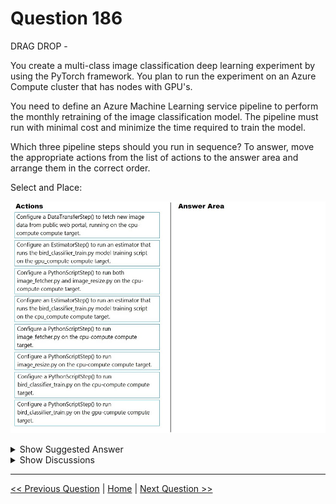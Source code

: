 # Question 186

DRAG DROP -

You create a multi-class image classification deep learning experiment by using the PyTorch framework. You plan to run the experiment on an Azure Compute cluster that has nodes with GPU's.

You need to define an Azure Machine Learning service pipeline to perform the monthly retraining of the image classification model. The pipeline must run with minimal cost and minimize the time required to train the model.

Which three pipeline steps should you run in sequence? To answer, move the appropriate actions from the list of actions to the answer area and arrange them in the correct order.

Select and Place:

![Question Image](images/q186_q_0015400001.png)

<details>
  <summary>Show Suggested Answer</summary>

  <img src="images/q186_ans_0_0015500001.png" alt="Answer Image"><br>
<p>Step 1: Configure a DataTransferStep() to fetch new image dataג€¦</p>
<p>Step 2: Configure a PythonScriptStep() to run image_resize.y on the cpu-compute compute target.</p>
<p>Step 3: Configure the EstimatorStep() to run training script on the gpu_compute computer target.</p>
<p>The PyTorch estimator provides a simple way of launching a PyTorch training job on a compute target.</p>
<p>Reference:</p>
<p>https://docs.microsoft.com/en-us/azure/machine-learning/how-to-train-pytorch</p>

</details>

<details>
  <summary>Show Discussions</summary>

<blockquote><p><strong>chaudha4</strong> <code>(Thu 04 Nov 2021 16:29)</code> - <em>Upvotes: 17</em></p><p>Hope we don&#x27;t see this question in exam since it is covering topics that are all deprecated.</p></blockquote>
<blockquote><p><strong>ning</strong> <code>(Fri 18 Nov 2022 13:38)</code> - <em>Upvotes: 6</em></p><p>I think the answer is correct, though it might not in the scope of test any more

1. Fetch whole / big image
2. Break into small / tile images
3. Run training models</p></blockquote>
<blockquote><p><strong>haby</strong> <code>(Wed 26 Jun 2024 19:55)</code> - <em>Upvotes: 4</em></p><p>EstimatorStep is deprecated, it&#x27;s recommended to use PythonSriptStep or CommandStep. 

For now(2023-12), I will take :
1. Configure a PythonScriptStep() to run image_fetcher.py on the cpu-compute compute target.
2. Configure a PythonScriptStep() to run image_resize.py on the cpu-compute compute target.
3. Configure an PythonScriptStep() to run an estimator that runs the bird_classifier_train.py model training script on the gpu_compute compute target.</p></blockquote>
<blockquote><p><strong>NullVoider_0</strong> <code>(Wed 19 Jun 2024 11:03)</code> - <em>Upvotes: 1</em></p><p>Based on the requirements to minimize cost and training time for the image classification retraining pipeline, the three steps that should be configured are:

1. Configure a PythonScriptStep() to run image_fetcher.py on the cpu-compute compute target.
2. Configure a PythonScriptStep() to run image_resize.py on the cpu-compute compute target.
3. Configure an EstimatorStep() to run an estimator that runs the bird_classifier_train.py model training script on the gpu_compute compute target.</p></blockquote>
<blockquote><p><strong>giusecozza</strong> <code>(Tue 07 Mar 2023 07:48)</code> - <em>Upvotes: 3</em></p><p>I&#x27;m afraid the first step is wrong, since DataTransferStep is used only to move data between datastores, not fetching data from the web. 

https://docs.microsoft.com/en-us/python/api/azureml-pipeline-steps/azureml.pipeline.steps.data_transfer_step.datatransferstep?view=azure-ml-py</p></blockquote>
<blockquote><p><strong>chevyli</strong> <code>(Tue 28 Feb 2023 06:50)</code> - <em>Upvotes: 3</em></p><p>Look correct</p></blockquote>
<blockquote><p><strong>luisbenitez_14</strong> <code>(Tue 13 Dec 2022 04:10)</code> - <em>Upvotes: 1</em></p><p>Estimator is deprecated. PythonScript is the correct 3rd step</p></blockquote>

</details>

---

[<< Previous Question](question_185.md) | [Home](/index.md) | [Next Question >>](question_187.md)
